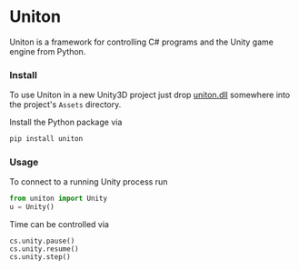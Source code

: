 # Uniton

Uniton is a framework for controlling C# programs and the Unity game engine from Python.

### Install
To use Uniton in a new Unity3D project just drop [uniton.dll](https://github.com/rmst/uniton/raw/main/uniton.dll) somewhere into the project's `Assets` directory.

Install the Python package via
```bash
pip install uniton
```

### Usage
To connect to a running Unity process run
```python
from uniton import Unity
u = Unity()
```

Time can be controlled via
```
cs.unity.pause()
cs.unity.resume()
cs.unity.step()
```